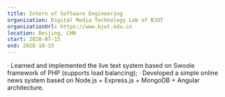 ```yaml
---
title: Intern of Software Engineering
organization: Digital Media Technology Lab of BJUT
organizationUrl: https://www.bjut.edu.cn
location: Beijing, CHN
start: 2020-07-15
end: 2020-10-15
---
```



·	Learned and implemented the live text system based on Swoole framework of PHP (supports load balancing);
·	Developed a simple online news system based on Node.js + Express.js + MongoDB + Angular architecture.
